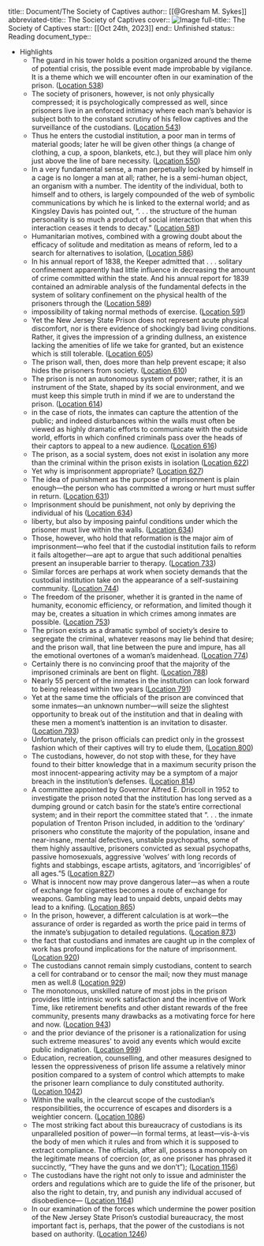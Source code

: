 title:: Document/The Society of Captives
author:: [[@Gresham M. Sykes]]
abbreviated-title:: The Society of Captives 
cover:: ![Image](https://m.media-amazon.com/images/I/81l-uteoI5L._SY160.jpg)
full-title:: The Society of Captives
start:: [[Oct 24th, 2023]]
end:: Unfinished
status:: Reading
document_type::

- Highlights
	- The guard in his tower holds a position organized around the theme of potential crisis, the possible event made improbable by vigilance. It is a theme which we will encounter often in our examination of the prison. ([Location 538](https://readwise.io/to_kindle?action=open&asin=B001B0MD3K&location=538))
	- The society of prisoners, however, is not only physically compressed; it is psychologically compressed as well, since prisoners live in an enforced intimacy where each man’s behavior is subject both to the constant scrutiny of his fellow captives and the surveillance of the custodians. ([Location 543](https://readwise.io/to_kindle?action=open&asin=B001B0MD3K&location=543))
	- Thus he enters the custodial institution, a poor man in terms of material goods; later he will be given other things (a change of clothing, a cup, a spoon, blankets, etc.), but they will place him only just above the line of bare necessity. ([Location 550](https://readwise.io/to_kindle?action=open&asin=B001B0MD3K&location=550))
	- In a very fundamental sense, a man perpetually locked by himself in a cage is no longer a man at all; rather, he is a semi-human object, an organism with a number. The identity of the individual, both to himself and to others, is largely compounded of the web of symbolic communications by which he is linked to the external world; and as Kingsley Davis has pointed out, “. . . the structure of the human personality is so much a product of social interaction that when this interaction ceases it tends to decay.” ([Location 581](https://readwise.io/to_kindle?action=open&asin=B001B0MD3K&location=581))
	- Humanitarian motives, combined with a growing doubt about the efficacy of solitude and meditation as means of reform, led to a search for alternatives to isolation, ([Location 586](https://readwise.io/to_kindle?action=open&asin=B001B0MD3K&location=586))
	- In his annual report of 1838, the Keeper admitted that . . . solitary confinement apparently had little influence in decreasing the amount of crime committed within the state. And his annual report for 1839 contained an admirable analysis of the fundamental defects in the system of solitary confinement on the physical health of the prisoners through the ([Location 589](https://readwise.io/to_kindle?action=open&asin=B001B0MD3K&location=589))
	- impossibility of taking normal methods of exercise. ([Location 591](https://readwise.io/to_kindle?action=open&asin=B001B0MD3K&location=591))
	- Yet the New Jersey State Prison does not represent acute physical discomfort, nor is there evidence of shockingly bad living conditions. Rather, it gives the impression of a grinding dullness, an existence lacking the amenities of life we take for granted, but an existence which is still tolerable. ([Location 605](https://readwise.io/to_kindle?action=open&asin=B001B0MD3K&location=605))
	- The prison wall, then, does more than help prevent escape; it also hides the prisoners from society. ([Location 610](https://readwise.io/to_kindle?action=open&asin=B001B0MD3K&location=610))
	- The prison is not an autonomous system of power; rather, it is an instrument of the State, shaped by its social environment, and we must keep this simple truth in mind if we are to understand the prison. ([Location 614](https://readwise.io/to_kindle?action=open&asin=B001B0MD3K&location=614))
	- in the case of riots, the inmates can capture the attention of the public; and indeed disturbances within the walls must often be viewed as highly dramatic efforts to communicate with the outside world, efforts in which confined criminals pass over the heads of their captors to appeal to a new audience. ([Location 616](https://readwise.io/to_kindle?action=open&asin=B001B0MD3K&location=616))
	- The prison, as a social system, does not exist in isolation any more than the criminal within the prison exists in isolation ([Location 622](https://readwise.io/to_kindle?action=open&asin=B001B0MD3K&location=622))
	- Yet why is imprisonment appropriate? ([Location 627](https://readwise.io/to_kindle?action=open&asin=B001B0MD3K&location=627))
	- The idea of punishment as the purpose of imprisonment is plain enough—the person who has committed a wrong or hurt must suffer in return. ([Location 631](https://readwise.io/to_kindle?action=open&asin=B001B0MD3K&location=631))
	- Imprisonment should be punishment, not only by depriving the individual of his ([Location 634](https://readwise.io/to_kindle?action=open&asin=B001B0MD3K&location=634))
	- liberty, but also by imposing painful conditions under which the prisoner must live within the walls. ([Location 634](https://readwise.io/to_kindle?action=open&asin=B001B0MD3K&location=634))
	- Those, however, who hold that reformation is the major aim of imprisonment—who feel that if the custodial institution fails to reform it fails altogether—are apt to argue that such additional penalties present an insuperable barrier to therapy. ([Location 733](https://readwise.io/to_kindle?action=open&asin=B001B0MD3K&location=733))
	- Similar forces are perhaps at work when society demands that the custodial institution take on the appearance of a self-sustaining community. ([Location 744](https://readwise.io/to_kindle?action=open&asin=B001B0MD3K&location=744))
	- The freedom of the prisoner, whether it is granted in the name of humanity, economic efficiency, or reformation, and limited though it may be, creates a situation in which crimes among inmates are possible. ([Location 753](https://readwise.io/to_kindle?action=open&asin=B001B0MD3K&location=753))
	- The prison exists as a dramatic symbol of society’s desire to segregate the criminal, whatever reasons may lie behind that desire; and the prison wall, that line between the pure and impure, has all the emotional overtones of a woman’s maidenhead. ([Location 774](https://readwise.io/to_kindle?action=open&asin=B001B0MD3K&location=774))
	- Certainly there is no convincing proof that the majority of the imprisoned criminals are bent on flight. ([Location 788](https://readwise.io/to_kindle?action=open&asin=B001B0MD3K&location=788))
	- Nearly 55 percent of the inmates in the institution can look forward to being released within two years ([Location 791](https://readwise.io/to_kindle?action=open&asin=B001B0MD3K&location=791))
	- Yet at the same time the officials of the prison are convinced that some inmates—an unknown number—will seize the slightest opportunity to break out of the institution and that in dealing with these men a moment’s inattention is an invitation to disaster. ([Location 793](https://readwise.io/to_kindle?action=open&asin=B001B0MD3K&location=793))
	- Unfortunately, the prison officials can predict only in the grossest fashion which of their captives will try to elude them, ([Location 800](https://readwise.io/to_kindle?action=open&asin=B001B0MD3K&location=800))
	- The custodians, however, do not stop with these, for they have found to their bitter knowledge that in a maximum security prison the most innocent-appearing activity may be a symptom of a major breach in the institution’s defenses. ([Location 814](https://readwise.io/to_kindle?action=open&asin=B001B0MD3K&location=814))
	- A committee appointed by Governor Alfred E. Driscoll in 1952 to investigate the prison noted that the institution has long served as a dumping ground or catch basin for the state’s entire correctional system; and in their report the committee stated that “. . . the inmate population of Trenton Prison included, in addition to the ‘ordinary’ prisoners who constitute the majority of the population, insane and near-insane, mental defectives, unstable psychopaths, some of them highly assaultive, prisoners convicted as sexual psychopaths, passive homosexuals, aggressive ‘wolves’ with long records of fights and stabbings, escape artists, agitators, and ‘incorrigibles’ of all ages.”5 ([Location 827](https://readwise.io/to_kindle?action=open&asin=B001B0MD3K&location=827))
	- What is innocent now may prove dangerous later—as when a route of exchange for cigarettes becomes a route of exchange for weapons. Gambling may lead to unpaid debts, unpaid debts may lead to a knifing. ([Location 865](https://readwise.io/to_kindle?action=open&asin=B001B0MD3K&location=865))
	- In the prison, however, a different calculation is at work—the assurance of order is regarded as worth the price paid in terms of the inmate’s subjugation to detailed regulations. ([Location 873](https://readwise.io/to_kindle?action=open&asin=B001B0MD3K&location=873))
	- the fact that custodians and inmates are caught up in the complex of work has profound implications for the nature of imprisonment. ([Location 920](https://readwise.io/to_kindle?action=open&asin=B001B0MD3K&location=920))
	- The custodians cannot remain simply custodians, content to search a cell for contraband or to censor the mail; now they must manage men as well.8 ([Location 929](https://readwise.io/to_kindle?action=open&asin=B001B0MD3K&location=929))
	- The monotonous, unskilled nature of most jobs in the prison provides little intrinsic work satisfaction and the incentive of Work Time, like retirement benefits and other distant rewards of the free community, presents many drawbacks as a motivating force for here and now. ([Location 943](https://readwise.io/to_kindle?action=open&asin=B001B0MD3K&location=943))
	- and the prior deviance of the prisoner is a rationalization for using such extreme measures' to avoid any events which would excite public indignation. ([Location 999](https://readwise.io/to_kindle?action=open&asin=B001B0MD3K&location=999))
	- Education, recreation, counselling, and other measures designed to lessen the oppressiveness of prison life assume a relatively minor position compared to a system of control which attempts to make the prisoner learn compliance to duly constituted authority. ([Location 1042](https://readwise.io/to_kindle?action=open&asin=B001B0MD3K&location=1042))
	- Within the walls, in the clearcut scope of the custodian’s responsibilities, the occurrence of escapes and disorders is a weightier concern. ([Location 1086](https://readwise.io/to_kindle?action=open&asin=B001B0MD3K&location=1086))
	- The most striking fact about this bureaucracy of custodians is its unparalleled position of power—in formal terms, at least—vis-à-vis the body of men which it rules and from which it is supposed to extract compliance. The officials, after all, possess a monopoly on the legitimate means of coercion (or, as one prisoner has phrased it succinctly, “They have the guns and we don’t”); ([Location 1156](https://readwise.io/to_kindle?action=open&asin=B001B0MD3K&location=1156))
	- The custodians have the right not only to issue and administer the orders and regulations which are to guide the life of the prisoner, but also the right to detain, try, and punish any individual accused of disobedience— ([Location 1164](https://readwise.io/to_kindle?action=open&asin=B001B0MD3K&location=1164))
	- In our examination of the forces which undermine the power position of the New Jersey State Prison’s custodial bureaucracy, the most important fact is, perhaps, that the power of the custodians is not based on authority. ([Location 1246](https://readwise.io/to_kindle?action=open&asin=B001B0MD3K&location=1246))